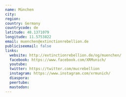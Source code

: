 ```yaml
---
name: München
city:
region:
country: Germany
countrycode: de
latitude: 48.1371079
longitude: 11.5753822
email: muenchen@extinctionrebellion.de
publiciseemail: false
links:
  website: http://extinctionrebellion.de/og/muenchen/
  facebook: https://www.facebook.com/XRMunich/
  youtube:
  twitter: https://twitter.com/mucrebellion
  instagram: https://www.instagram.com/xrmunich/
  diaspora:
  peertube:
  mastodon:
---
```

